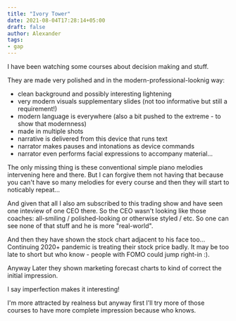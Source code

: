 ```yaml
---
title: "Ivory Tower"
date: 2021-08-04T17:28:14+05:00
draft: false
author: Alexander
tags:
- gap
---
```


I have been watching some courses about decision making and stuff.

They are made very polished and in the modern-professional-looknig way:
- clean background and possibly interesting lightening
- very modern visuals supplementary slides (not too informative but still a requirement!)
- modern language is everywhere (also a bit pushed to the extreme - to show that modernness)
- made in multiple shots
- narrative is delivered from this device that runs text
- narrator makes pauses and intonations as device commands
- narrator even performs facial expressions to accompany material...

The only missing thing is these conventional simple piano melodies intervening here and there.
But I can forgive them not having that because you can't have so many melodies for every course and then they will start to noticably repeat...

And given that all I also am subscribed to this trading show and have seen one inteview of one CEO there.
So the CEO wasn't looking like those coaches: all-smiling / polished-looking or otherwise styled / etc.
So one can see none of that stuff and he is more "real-world".

And then they have shown the stock chart adjacent to his face too...
Continuing 2020+ pandemic is treating their stock price badly.
It may be too late to short but who know - people with FOMO could jump right-in :).

Anyway Later they shown marketing forecast charts to kind of correct the initial impression.

I say imperfection makes it interesting!

I'm more attracted by realness but anyway first I'll try more of those courses to have more complete impression because who knows.
